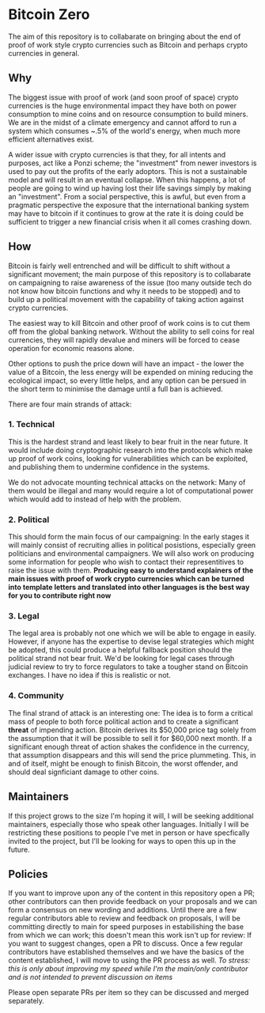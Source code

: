 # Bitcoin Zero

The aim of this repository is to collabarate on bringing about the end of proof of work style crypto currencies such as Bitcoin and perhaps crypto currencies in general.

## Why

The biggest issue with proof of work (and soon proof of space) crypto currencies is the huge environmental impact they have both on power consumption to mine coins and on resource consumption to build miners. We are in the midst of a climate emergency and cannot afford to run a system which consumes ~.5% of the world's energy, when much more efficient alternatives exist.

A wider issue with crypto currencies is that they, for all intents and purposes, act like a Ponzi scheme; the "investment" from newer investors is used to pay out the profits of the early adoptors. This is not a sustainable model and will result in an eventual collapse. When this happens, a lot of people are going to wind up having lost their life savings simply by making an "investment". From a social perspective, this is awful, but even from a pragmatic perspective the exposure that the international banking system may have to bitcoin if it continues to grow at the rate it is doing could be sufficient to trigger a new financial crisis when it all comes crashing down.

## How

Bitcoin is fairly well entrenched and will be difficult to shift without a significant movement; the main purpose of this repository is to collabarate on campaigning to raise awareness of the issue (too many outside tech do not know how bitcoin functions and why it needs to be stopped) and to build up a political movement with the capability of taking action against crypto currencies. 

The easiest way to kill Bitcoin and other proof of work coins is to cut them off from the global banking network. Without the ability to sell coins for real currencies, they will rapidly devalue and miners will be forced to cease operation for economic reasons alone. 

Other options to push the price down will have an impact - the lower the value of a Bitcoin, the less energy will be expended on mining reducing the ecological impact, so every little helps, and any option can be persued in the short term to minimise the damage until a full ban is achieved.

There are four main strands of attack:

### 1. Technical

This is the hardest strand and least likely to bear fruit in the near future. It would include doing cryptographic research into the protocols which make up proof of work coins, looking for vulnerabilities which can be exploited, and publishing them to undermine confidence in the systems. 

We do not advocate mounting technical attacks on the network: Many of them would be illegal and many would require a lot of computational power which would add to instead of help with the problem.

### 2. Political

This should form the main focus of our campaigning: In the early stages it will mainly consist of recruiting allies in political posistions, especially green politicians and environmental campaigners. We will also work on producing some information for people who wish to contact their representitives to raise the issue with them. **Producing easy to understand explainers of the main issues with proof of work crypto currencies which can be turned into template letters and translated into other languages is the best way for you to contribute right now**

### 3. Legal

The legal area is probably not one which we will be able to engage in easily. However, if anyone has the expertise to devise legal strategies which might be adopted, this could produce a helpful fallback position should the political strand not bear fruit. We'd be looking for legal cases through judicial review to try to force regulators to take a tougher stand on Bitcoin exchanges. I have no idea if this is realistic or not. 

### 4. Community

The final strand of attack is an interesting one: The idea is to form a critical  mass of people to both force political action and to create a significant **threat** of impending action. Bitcoin derives its $50,000 price tag solely from the assumption that it will be possible to sell it for $60,000 next month. If a significant enough threat of action shakes the confidence in the currency, that assumption disappears and this will send the price plummeting. This, in and of itself, might be enough to finish Bitcoin, the worst offender, and should deal signficiant damage to other coins. 

## Maintainers

If this project grows to the size I'm hoping it will, I will be seeking additional maintainers, especially those who speak other languages. Initially I will be 
restricting these positions to people I've met in person or have specfically invited to the project, but I'll be looking for ways to open this up in the future.

## Policies

If you want to improve upon any of the content in this repository open a PR; other contributors can then provide feedback on your proposals and we can form a 
consensus on new wording and additions. Until there are a few regular contributors able to review and feedback on proposals, I will be committing directly to 
main for speed purposes in estabilishing the base from which we can work; this doesn't mean this work isn't up for review: If you want to suggest changes, open a PR to discuss. Once a few regular contributors have established themselves and we have the basics of the content established, I will move to using the PR process
as well. *To stress: this is only about improving my speed while I'm the main/only contributor and is not intended to prevent discussion on items*

Please open separate PRs per item so they can be discussed and merged separately. 
